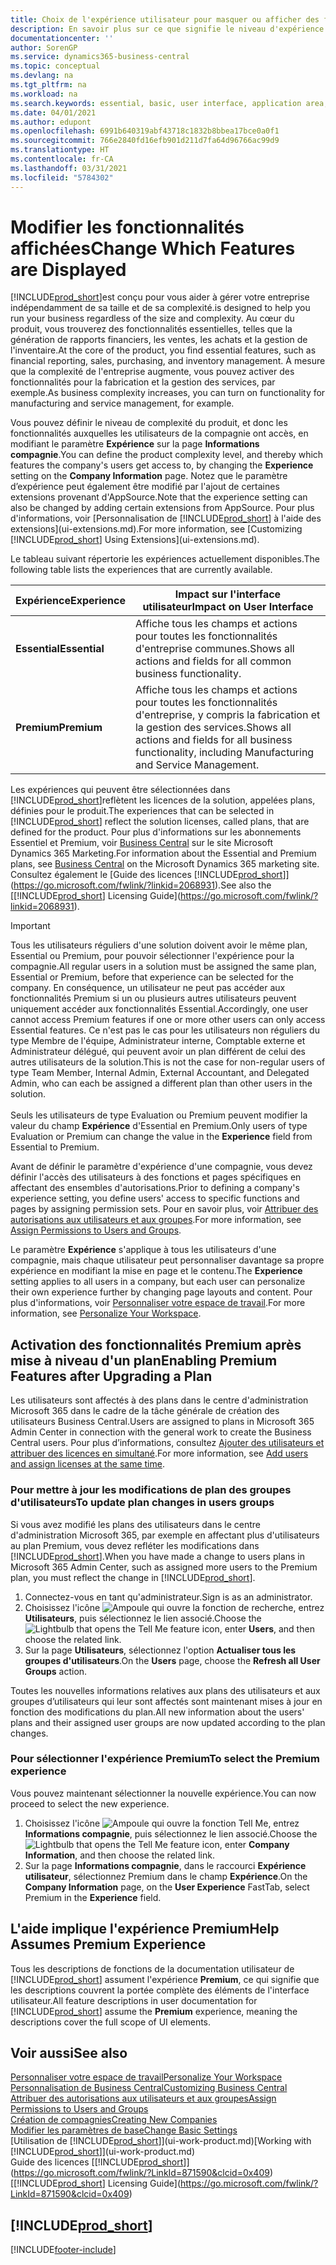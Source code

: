 ```yaml
---
title: Choix de l'expérience utilisateur pour masquer ou afficher des fonctions avancées | Microsoft Docs
description: En savoir plus sur ce que signifie le niveau d'expérience Essentiel et Premium pour l'interface utilisateur, les domaines d'application, et votre compagnie.
documentationcenter: ''
author: SorenGP
ms.service: dynamics365-business-central
ms.topic: conceptual
ms.devlang: na
ms.tgt_pltfrm: na
ms.workload: na
ms.search.keywords: essential, basic, user interface, application area, experience
ms.date: 04/01/2021
ms.author: edupont
ms.openlocfilehash: 6991b640319abf43718c1832b8bbea17bce0a0f1
ms.sourcegitcommit: 766e2840fd16efb901d211d7fa64d96766ac99d9
ms.translationtype: HT
ms.contentlocale: fr-CA
ms.lasthandoff: 03/31/2021
ms.locfileid: "5784302"
---
```

# <a name="change-which-features-are-displayed"></a><span data-ttu-id="1f850-103">Modifier les fonctionnalités affichées</span><span class="sxs-lookup"><span data-stu-id="1f850-103">Change Which Features are Displayed</span></span>
[!INCLUDE[prod_short](includes/prod_short.md)]<span data-ttu-id="1f850-104">est conçu pour vous aider à gérer votre entreprise indépendamment de sa taille et de sa complexité.</span><span class="sxs-lookup"><span data-stu-id="1f850-104">is designed to help you run your business regardless of the size and complexity.</span></span> <span data-ttu-id="1f850-105">Au cœur du produit, vous trouverez des fonctionnalités essentielles, telles que la génération de rapports financiers, les ventes, les achats et la gestion de l'inventaire.</span><span class="sxs-lookup"><span data-stu-id="1f850-105">At the core of the product, you find essential features, such as financial reporting, sales, purchasing, and inventory management.</span></span> <span data-ttu-id="1f850-106">À mesure que la complexité de l'entreprise augmente, vous pouvez activer des fonctionnalités pour la fabrication et la gestion des services, par exemple.</span><span class="sxs-lookup"><span data-stu-id="1f850-106">As business complexity increases, you can turn on functionality for manufacturing and service management, for example.</span></span>

<span data-ttu-id="1f850-107">Vous pouvez définir le niveau de complexité du produit, et donc les fonctionnalités auxquelles les utilisateurs de la compagnie ont accès, en modifiant le paramètre **Expérience** sur la page **Informations compagnie**.</span><span class="sxs-lookup"><span data-stu-id="1f850-107">You can define the product complexity level, and thereby which features the company's users get access to, by changing the **Experience** setting on the **Company Information** page.</span></span> <span data-ttu-id="1f850-108">Notez que le paramètre d’expérience peut également être modifié par l'ajout de certaines extensions provenant d'AppSource.</span><span class="sxs-lookup"><span data-stu-id="1f850-108">Note that the experience setting can also be changed by adding certain extensions from AppSource.</span></span> <span data-ttu-id="1f850-109">Pour plus d'informations, voir [Personnalisation de [!INCLUDE[prod_short](includes/prod_short.md)] à l'aide des extensions](ui-extensions.md).</span><span class="sxs-lookup"><span data-stu-id="1f850-109">For more information, see [Customizing [!INCLUDE[prod_short](includes/prod_short.md)] Using Extensions](ui-extensions.md).</span></span>

<span data-ttu-id="1f850-110">Le tableau suivant répertorie les expériences actuellement disponibles.</span><span class="sxs-lookup"><span data-stu-id="1f850-110">The following table lists the experiences that are currently available.</span></span>

| <span data-ttu-id="1f850-111">Expérience</span><span class="sxs-lookup"><span data-stu-id="1f850-111">Experience</span></span> | <span data-ttu-id="1f850-112">Impact sur l'interface utilisateur</span><span class="sxs-lookup"><span data-stu-id="1f850-112">Impact on User Interface</span></span> |
| --- | --- |
| <span data-ttu-id="1f850-113">**Essential**</span><span class="sxs-lookup"><span data-stu-id="1f850-113">**Essential**</span></span> |<span data-ttu-id="1f850-114">Affiche tous les champs et actions pour toutes les fonctionnalités d'entreprise communes.</span><span class="sxs-lookup"><span data-stu-id="1f850-114">Shows all actions and fields for all common business functionality.</span></span>|
| <span data-ttu-id="1f850-115">**Premium**</span><span class="sxs-lookup"><span data-stu-id="1f850-115">**Premium**</span></span> |<span data-ttu-id="1f850-116">Affiche tous les champs et actions pour toutes les fonctionnalités d'entreprise, y compris la fabrication et la gestion des services.</span><span class="sxs-lookup"><span data-stu-id="1f850-116">Shows all actions and fields for all business functionality, including Manufacturing and Service Management.</span></span>|

<span data-ttu-id="1f850-117">Les expériences qui peuvent être sélectionnées dans [!INCLUDE[prod_short](includes/prod_short.md)]reflètent les licences de la solution, appelées plans, définies pour le produit.</span><span class="sxs-lookup"><span data-stu-id="1f850-117">The experiences that can be selected in [!INCLUDE[prod_short](includes/prod_short.md)] reflect the solution licenses, called plans, that are defined for the product.</span></span> <span data-ttu-id="1f850-118">Pour plus d'informations sur les abonnements Essentiel et Premium, voir [Business Central](https://go.microsoft.com/fwlink/?linkid=870242) sur le site Microsoft Dynamics 365 Marketing.</span><span class="sxs-lookup"><span data-stu-id="1f850-118">For information about the Essential and Premium plans, see [Business Central](https://go.microsoft.com/fwlink/?linkid=870242) on the Microsoft Dynamics 365 marketing site.</span></span> <span data-ttu-id="1f850-119">Consultez également le [Guide des licences [!INCLUDE[prod_short](includes/prod_short.md)]](https://go.microsoft.com/fwlink/?linkid=2068931).</span><span class="sxs-lookup"><span data-stu-id="1f850-119">See also the [[!INCLUDE[prod_short](includes/prod_short.md)] Licensing Guide](https://go.microsoft.com/fwlink/?linkid=2068931).</span></span>

> [!IMPORTANT]  
> <span data-ttu-id="1f850-120">Tous les utilisateurs réguliers d'une solution doivent avoir le même plan, Essential ou Premium, pour pouvoir sélectionner l'expérience pour la compagnie.</span><span class="sxs-lookup"><span data-stu-id="1f850-120">All regular users in a solution must be assigned the same plan, Essential or Premium, before that experience can be selected for the company.</span></span> <span data-ttu-id="1f850-121">En conséquence, un utilisateur ne peut pas accéder aux fonctionnalités Premium si un ou plusieurs autres utilisateurs peuvent uniquement accéder aux fonctionnalités Essential.</span><span class="sxs-lookup"><span data-stu-id="1f850-121">Accordingly, one user cannot access Premium features if one or more other users can only access Essential features.</span></span> <span data-ttu-id="1f850-122">Ce n'est pas le cas pour les utilisateurs non réguliers du type Membre de l'équipe, Administrateur interne, Comptable externe et Administrateur délégué, qui peuvent avoir un plan différent de celui des autres utilisateurs de la solution.</span><span class="sxs-lookup"><span data-stu-id="1f850-122">This is not the case for non-regular users of type Team Member, Internal Admin, External Accountant, and Delegated Admin, who can each be assigned a different plan than other users in the solution.</span></span><br /><br /> <span data-ttu-id="1f850-123">Seuls les utilisateurs de type Evaluation ou Premium peuvent modifier la valeur du champ **Expérience** d'Essential en Premium.</span><span class="sxs-lookup"><span data-stu-id="1f850-123">Only users of type Evaluation or Premium can change the value in the **Experience** field from Essential to Premium.</span></span>

<span data-ttu-id="1f850-124">Avant de définir le paramètre d'expérience d'une compagnie, vous devez définir l'accès des utilisateurs à des fonctions et pages spécifiques en affectant des ensembles d'autorisations.</span><span class="sxs-lookup"><span data-stu-id="1f850-124">Prior to defining a company's experience setting, you define users' access to specific functions and pages by assigning permission sets.</span></span> <span data-ttu-id="1f850-125">Pour en savoir plus, voir [Attribuer des autorisations aux utilisateurs et aux groupes](ui-define-granular-permissions.md).</span><span class="sxs-lookup"><span data-stu-id="1f850-125">For more information, see [Assign Permissions to Users and Groups](ui-define-granular-permissions.md).</span></span>

<span data-ttu-id="1f850-126">Le paramètre **Expérience** s'applique à tous les utilisateurs d'une compagnie, mais chaque utilisateur peut personnaliser davantage sa propre expérience en modifiant la mise en page et le contenu.</span><span class="sxs-lookup"><span data-stu-id="1f850-126">The **Experience** setting applies to all users in a company, but each user can personalize their own experience further by changing page layouts and content.</span></span> <span data-ttu-id="1f850-127">Pour plus d'informations, voir [Personnaliser votre espace de travail](ui-personalization-user.md).</span><span class="sxs-lookup"><span data-stu-id="1f850-127">For more information, see [Personalize Your Workspace](ui-personalization-user.md).</span></span>

## <a name="enabling-premium-features-after-upgrading-a-plan"></a><span data-ttu-id="1f850-128">Activation des fonctionnalités Premium après mise à niveau d'un plan</span><span class="sxs-lookup"><span data-stu-id="1f850-128">Enabling Premium Features after Upgrading a Plan</span></span>
<span data-ttu-id="1f850-129">Les utilisateurs sont affectés à des plans dans le centre d'administration Microsoft 365 dans le cadre de la tâche générale de création des utilisateurs Business Central.</span><span class="sxs-lookup"><span data-stu-id="1f850-129">Users are assigned to plans in Microsoft 365 Admin Center in connection with the general work to create the Business Central users.</span></span> <span data-ttu-id="1f850-130">Pour plus d’informations, consultez [Ajouter des utilisateurs et attribuer des licences en simultané](/microsoft-365/admin/add-users/add-users?view=o365-worldwide&preserve-view=true).</span><span class="sxs-lookup"><span data-stu-id="1f850-130">For more information, see [Add users and assign licenses at the same time](/microsoft-365/admin/add-users/add-users?view=o365-worldwide&preserve-view=true).</span></span>

### <a name="to-update-plan-changes-in-users-groups"></a><span data-ttu-id="1f850-131">Pour mettre à jour les modifications de plan des groupes d'utilisateurs</span><span class="sxs-lookup"><span data-stu-id="1f850-131">To update plan changes in users groups</span></span>
<span data-ttu-id="1f850-132">Si vous avez modifié les plans des utilisateurs dans le centre d'administration Microsoft 365, par exemple en affectant plus d'utilisateurs au plan Premium, vous devez refléter les modifications dans [!INCLUDE[prod_short](includes/prod_short.md)].</span><span class="sxs-lookup"><span data-stu-id="1f850-132">When you have made a change to users plans in Microsoft 365 Admin Center, such as assigned more users to the Premium plan, you must reflect the change in [!INCLUDE[prod_short](includes/prod_short.md)].</span></span>

1. <span data-ttu-id="1f850-133">Connectez-vous en tant qu'administrateur.</span><span class="sxs-lookup"><span data-stu-id="1f850-133">Sign is as an administrator.</span></span>
2. <span data-ttu-id="1f850-134">Choisissez l'icône ![Ampoule qui ouvre la fonction de recherche](media/ui-search/search_small.png "Dites-moi ce que vous voulez faire"), entrez **Utilisateurs**, puis sélectionnez le lien associé.</span><span class="sxs-lookup"><span data-stu-id="1f850-134">Choose the ![Lightbulb that opens the Tell Me feature](media/ui-search/search_small.png "Tell me what you want to do") icon, enter **Users**, and then choose the related link.</span></span>
3. <span data-ttu-id="1f850-135">Sur la page **Utilisateurs**, sélectionnez l'option **Actualiser tous les groupes d'utilisateurs**.</span><span class="sxs-lookup"><span data-stu-id="1f850-135">On the **Users** page, choose the **Refresh all User Groups** action.</span></span>

<span data-ttu-id="1f850-136">Toutes les nouvelles informations relatives aux plans des utilisateurs et aux groupes d’utilisateurs qui leur sont affectés sont maintenant mises à jour en fonction des modifications du plan.</span><span class="sxs-lookup"><span data-stu-id="1f850-136">All new information about the users' plans and their assigned user groups are now updated according to the plan changes.</span></span>

### <a name="to-select-the-premium-experience"></a><span data-ttu-id="1f850-137">Pour sélectionner l'expérience Premium</span><span class="sxs-lookup"><span data-stu-id="1f850-137">To select the Premium experience</span></span>
<span data-ttu-id="1f850-138">Vous pouvez maintenant sélectionner la nouvelle expérience.</span><span class="sxs-lookup"><span data-stu-id="1f850-138">You can now proceed to select the new experience.</span></span>
1. <span data-ttu-id="1f850-139">Choisissez l'icône ![Ampoule qui ouvre la fonction Tell Me](media/ui-search/search_small.png "Dites-moi ce que vous voulez faire"), entrez **Informations compagnie**, puis sélectionnez le lien associé.</span><span class="sxs-lookup"><span data-stu-id="1f850-139">Choose the ![Lightbulb that opens the Tell Me feature](media/ui-search/search_small.png "Tell me what you want to do") icon, enter **Company Information**, and then choose the related link.</span></span>
2. <span data-ttu-id="1f850-140">Sur la page **Informations compagnie**, dans le raccourci **Expérience utilisateur**, sélectionnez Premium dans le champ **Expérience**.</span><span class="sxs-lookup"><span data-stu-id="1f850-140">On the **Company Information** page, on the **User Experience** FastTab, select Premium  in the **Experience** field.</span></span>

## <a name="help-assumes-premium-experience"></a><span data-ttu-id="1f850-141">L'aide implique l'expérience Premium</span><span class="sxs-lookup"><span data-stu-id="1f850-141">Help Assumes Premium Experience</span></span>
<span data-ttu-id="1f850-142">Tous les descriptions de fonctions de la documentation utilisateur de [!INCLUDE[prod_short](includes/prod_short.md)] assument l'expérience **Premium**, ce qui signifie que les descriptions couvrent la portée complète des éléments de l'interface utilisateur.</span><span class="sxs-lookup"><span data-stu-id="1f850-142">All feature descriptions in user documentation for [!INCLUDE[prod_short](includes/prod_short.md)] assume the **Premium** experience, meaning the descriptions cover the full scope of UI elements.</span></span>

## <a name="see-also"></a><span data-ttu-id="1f850-143">Voir aussi</span><span class="sxs-lookup"><span data-stu-id="1f850-143">See also</span></span>
[<span data-ttu-id="1f850-144">Personnaliser votre espace de travail</span><span class="sxs-lookup"><span data-stu-id="1f850-144">Personalize Your Workspace</span></span>](ui-personalization-user.md)  
[<span data-ttu-id="1f850-145">Personnalisation de Business Central</span><span class="sxs-lookup"><span data-stu-id="1f850-145">Customizing Business Central</span></span>](ui-customizing-overview.md)  
[<span data-ttu-id="1f850-146">Attribuer des autorisations aux utilisateurs et aux groupes</span><span class="sxs-lookup"><span data-stu-id="1f850-146">Assign Permissions to Users and Groups</span></span>](ui-define-granular-permissions.md)  
[<span data-ttu-id="1f850-147">Création de compagnies</span><span class="sxs-lookup"><span data-stu-id="1f850-147">Creating New Companies</span></span>](about-new-company.md)  
[<span data-ttu-id="1f850-148">Modifier les paramètres de base</span><span class="sxs-lookup"><span data-stu-id="1f850-148">Change Basic Settings</span></span>](ui-change-basic-settings.md)  
<span data-ttu-id="1f850-149">[Utilisation de [!INCLUDE[prod_short](includes/prod_short.md)]](ui-work-product.md)</span><span class="sxs-lookup"><span data-stu-id="1f850-149">[Working with [!INCLUDE[prod_short](includes/prod_short.md)]](ui-work-product.md)</span></span>  
<span data-ttu-id="1f850-150">Guide des licences [[!INCLUDE[prod_short](includes/prod_short.md)]](https://go.microsoft.com/fwlink/?LinkId=871590&clcid=0x409)</span><span class="sxs-lookup"><span data-stu-id="1f850-150">[[!INCLUDE[prod_short](includes/prod_short.md)] Licensing Guide](https://go.microsoft.com/fwlink/?LinkId=871590&clcid=0x409)</span></span>

## [!INCLUDE[prod_short](includes/free_trial_md.md)]  


[!INCLUDE[footer-include](includes/footer-banner.md)]